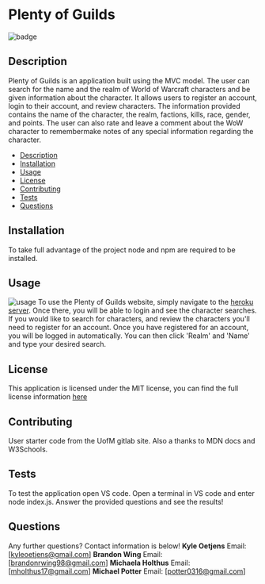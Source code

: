# Plenty of Guilds
  ![badge](https://img.shields.io/badge/license-MIT-important)
  
## Description
Plenty of Guilds is an application built using the MVC model. The user can search for the name and the realm of World of Warcraft characters and be given information about the character. It allows users to register an account, login to their account, and review characters. The information provided contains the name of the character, the realm, factions, kills, race, gender, and points. The user can also rate and leave a comment about the WoW character to remembermake notes of any special information regarding the character.  
- [Description](#description)
- [Installation](#installation)
- [Usage](#usage)
- [License](#license)
- [Contributing](#contributing)
- [Tests](#tests)
- [Questions](#questions)

## Installation
To take full advantage of the project node and npm are required to be installed.
## Usage
![usage](./assets/)
To use the Plenty of Guilds website, simply navigate to the [heroku server](https://plenty-of-guilds.herokuapp.com/). Once there, you will be able to login and see the character searches. If you would like to search for characters, and review the characters you'll need to register for an account. Once you have registered for an account, you will be logged in automatically. You can then click 'Realm' and 'Name' and type your desired search.
## License
This application is licensed under the MIT license, you can find the full license information [here](https://github.com/Micheala-H/plenty-of-guilds/blob/main/LICENSE)
## Contributing
User starter code from the UofM gitlab site. Also a thanks to MDN docs and W3Schools.
## Tests
To test the application open VS code. Open a terminal in VS code and enter node index.js. Answer the provided questions and see the results!
## Questions
Any further questions? Contact information is below!
**Kyle Oetjens**
Email: [kyleoetjens@gmail.com]
**Brandon Wing**
Email: [brandonrwing98@gmail.com]
**Michaela Holthus**
Email: [mholthus17@gmail.com]
**Michael Potter**
Email: [potter0316@gmail.com]

